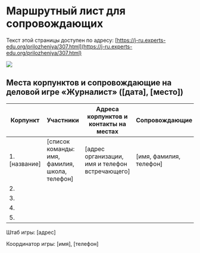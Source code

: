 # Маршрутный лист для сопровождающих

Текст этой страницы доступен по адресу: [https://j-ru.experts-edu.org/prilozheniya/307.html](https://j-ru.experts-edu.org/prilozheniya/307.html)

![](https://chart.googleapis.com/chart?cht=qr\&chl=https%3A%2F%2Fj-ru.experts-edu.org%2Fprilozheniya%2F307.html\&chs=180x180\&choe=UTF-8\&chld=L|2)

## Места корпунктов и сопровождающие на деловой игре «Журналист» (\[дата], \[место])

| Корпункт       | Участники                                       | Адреса корпунктов и контакты на местах           | Сопровождающие           |
| -------------- | ----------------------------------------------- | ------------------------------------------------ | ------------------------ |
| 1. \[название] | \[список команды: имя, фамилия, школа, телефон] | \[адрес организации, имя и телефон встречающего] | \[имя, фамилия, телефон] |
| 2.             |                                                 |                                                  |                          |
| 3.             |                                                 |                                                  |                          |
| 4.             |                                                 |                                                  |                          |
| 5.             |                                                 |                                                  |                          |

Штаб игры: \[адрес]

Координатор игры: \[имя], \[телефон]
